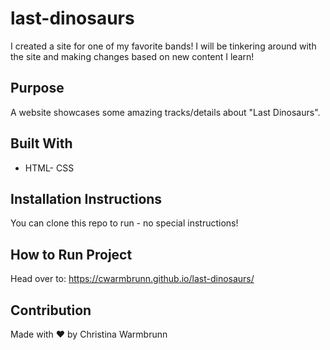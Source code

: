 # last-dinosaurs

I created a site for one of my favorite bands! I will be tinkering around with the site and making changes based on new content I learn!

## Purpose

A website showcases some amazing tracks/details about "Last Dinosaurs".

## Built With

- HTML- CSS

## Installation Instructions

You can clone this repo to run - no special instructions!

## How to Run Project

Head over to: https://cwarmbrunn.github.io/last-dinosaurs/

## Contribution

Made with ❤️ by Christina Warmbrunn

